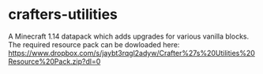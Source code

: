 # crafters-utilities
A Minecraft 1.14 datapack which adds upgrades for various vanilla blocks.
The required resource pack can be dowloaded here:
https://www.dropbox.com/s/jaybt3rqgl2adyw/Crafter%27s%20Utilities%20Resource%20Pack.zip?dl=0
